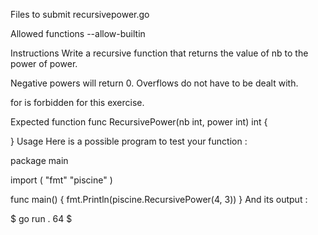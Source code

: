 Files to submit
recursivepower.go

Allowed functions
--allow-builtin

Instructions
Write a recursive function that returns the value of nb to the power of power.

Negative powers will return 0. Overflows do not have to be dealt with.

for is forbidden for this exercise.

Expected function
func RecursivePower(nb int, power int) int {

}
Usage
Here is a possible program to test your function :

package main

import (
	"fmt"
	"piscine"
)

func main() {
	fmt.Println(piscine.RecursivePower(4, 3))
}
And its output :

$ go run .
64
$